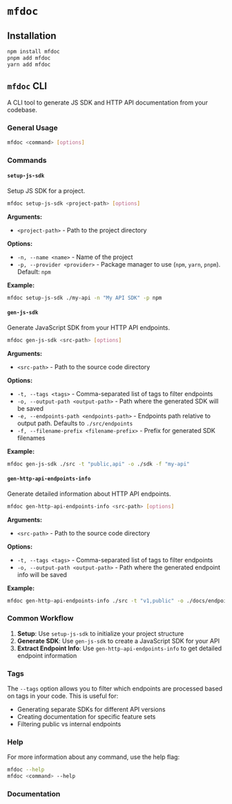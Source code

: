 # `mfdoc`

## Installation

```bash
npm install mfdoc
pnpm add mfdoc
yarn add mfdoc
```

## `mfdoc` CLI

A CLI tool to generate JS SDK and HTTP API documentation from your codebase.

### General Usage

```bash
mfdoc <command> [options]
```

### Commands

#### `setup-js-sdk`

Setup JS SDK for a project.

```bash
mfdoc setup-js-sdk <project-path> [options]
```

**Arguments:**

- `<project-path>` - Path to the project directory

**Options:**

- `-n, --name <name>` - Name of the project
- `-p, --provider <provider>` - Package manager to use (`npm`, `yarn`, `pnpm`). Default: `npm`

**Example:**

```bash
mfdoc setup-js-sdk ./my-api -n "My API SDK" -p npm
```

#### `gen-js-sdk`

Generate JavaScript SDK from your HTTP API endpoints.

```bash
mfdoc gen-js-sdk <src-path> [options]
```

**Arguments:**

- `<src-path>` - Path to the source code directory

**Options:**

- `-t, --tags <tags>` - Comma-separated list of tags to filter endpoints
- `-o, --output-path <output-path>` - Path where the generated SDK will be saved
- `-e, --endpoints-path <endpoints-path>` - Endpoints path relative to output path. Defaults to `./src/endpoints`
- `-f, --filename-prefix <filename-prefix>` - Prefix for generated SDK filenames

**Example:**

```bash
mfdoc gen-js-sdk ./src -t "public,api" -o ./sdk -f "my-api"
```

#### `gen-http-api-endpoints-info`

Generate detailed information about HTTP API endpoints.

```bash
mfdoc gen-http-api-endpoints-info <src-path> [options]
```

**Arguments:**

- `<src-path>` - Path to the source code directory

**Options:**

- `-t, --tags <tags>` - Comma-separated list of tags to filter endpoints
- `-o, --output-path <output-path>` - Path where the generated endpoint info will be saved

**Example:**

```bash
mfdoc gen-http-api-endpoints-info ./src -t "v1,public" -o ./docs/endpoints.json
```

### Common Workflow

1. **Setup**: Use `setup-js-sdk` to initialize your project structure
2. **Generate SDK**: Use `gen-js-sdk` to create a JavaScript SDK for your API
3. **Extract Endpoint Info**: Use `gen-http-api-endpoints-info` to get detailed endpoint information

### Tags

The `--tags` option allows you to filter which endpoints are processed based on tags in your code. This is useful for:

- Generating separate SDKs for different API versions
- Creating documentation for specific feature sets
- Filtering public vs internal endpoints

### Help

For more information about any command, use the help flag:

```bash
mfdoc --help
mfdoc <command> --help
```

### Documentation
